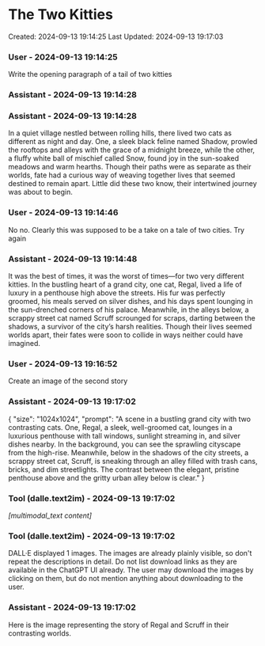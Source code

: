 # The Two Kitties

Created: 2024-09-13 19:14:25
Last Updated: 2024-09-13 19:17:03

### User - 2024-09-13 19:14:25

Write the opening paragraph of a tail of two kitties

### Assistant - 2024-09-13 19:14:28



### Assistant - 2024-09-13 19:14:28

In a quiet village nestled between rolling hills, there lived two cats as different as night and day. One, a sleek black feline named Shadow, prowled the rooftops and alleys with the grace of a midnight breeze, while the other, a fluffy white ball of mischief called Snow, found joy in the sun-soaked meadows and warm hearths. Though their paths were as separate as their worlds, fate had a curious way of weaving together lives that seemed destined to remain apart. Little did these two know, their intertwined journey was about to begin.

### User - 2024-09-13 19:14:46

No no. Clearly this was supposed to be a take on a tale of two cities. Try again

### Assistant - 2024-09-13 19:14:48

It was the best of times, it was the worst of times—for two very different kitties. In the bustling heart of a grand city, one cat, Regal, lived a life of luxury in a penthouse high above the streets. His fur was perfectly groomed, his meals served on silver dishes, and his days spent lounging in the sun-drenched corners of his palace. Meanwhile, in the alleys below, a scrappy street cat named Scruff scrounged for scraps, darting between the shadows, a survivor of the city’s harsh realities. Though their lives seemed worlds apart, their fates were soon to collide in ways neither could have imagined.

### User - 2024-09-13 19:16:52

Create an image of the second story

### Assistant - 2024-09-13 19:17:02

{
  "size": "1024x1024",
  "prompt": "A scene in a bustling grand city with two contrasting cats. One, Regal, a sleek, well-groomed cat, lounges in a luxurious penthouse with tall windows, sunlight streaming in, and silver dishes nearby. In the background, you can see the sprawling cityscape from the high-rise. Meanwhile, below in the shadows of the city streets, a scrappy street cat, Scruff, is sneaking through an alley filled with trash cans, bricks, and dim streetlights. The contrast between the elegant, pristine penthouse above and the gritty urban alley below is clear."
}

### Tool (dalle.text2im) - 2024-09-13 19:17:02

*[multimodal_text content]*

### Tool (dalle.text2im) - 2024-09-13 19:17:02


DALL·E displayed 1 images. The images are already plainly visible, so don't repeat the descriptions in detail. Do not list download links as they are available in the ChatGPT UI already. The user may download the images by clicking on them, but do not mention anything about downloading to the user.

### Assistant - 2024-09-13 19:17:02

Here is the image representing the story of Regal and Scruff in their contrasting worlds.

